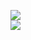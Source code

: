 [![](https://img.shields.io/badge/Made%20With-Github%20Spray-lightgrey.svg?style=for-the-badge&logo=github)](https://github.com/Annihil/github-spray#5665)  
[![](https://i.imgur.com/2DrTn0Z.gif)](https://github.com/Annihil/github-spray)